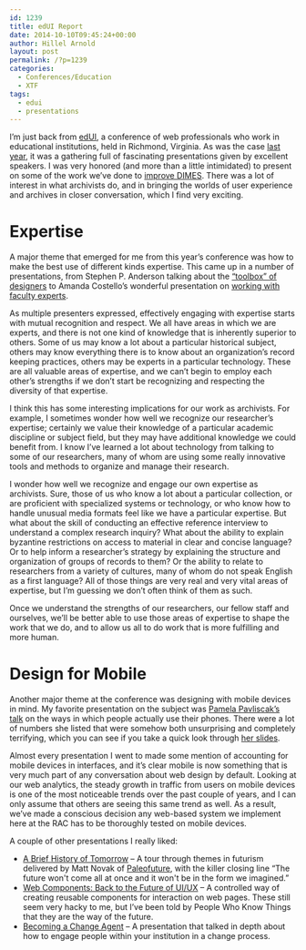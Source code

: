 ```yaml
---
id: 1239
title: edUI Report
date: 2014-10-10T09:45:24+00:00
author: Hillel Arnold
layout: post
permalink: /?p=1239
categories:
  - Conferences/Education
  - XTF
tags:
  - edui
  - presentations
---
```

I’m just back from [edUI](http://eduiconf.org/), a conference of web professionals who work in educational institutions, held in Richmond, Virginia. As was the case [last year](http://rockarch.org/programs/digital/bitsandbytes/?p=875), it was a gathering full of fascinating presentations given by excellent speakers. I was very honored (and more than a little intimidated) to present on some of the work we’ve done to [improve DIMES](http://hillelarnold.com/blog/2014/09/30/better-search-through-listening/). There was a lot of interest in what archivists do, and in bringing the worlds of user experience and archives in closer conversation, which I find very exciting.<!--more-->

# Expertise

A major theme that emerged for me from this year’s conference was how to make the best use of different kinds expertise. This came up in a number of presentations, from Stephen P. Anderson talking about the [“toolbox” of designers](http://eduiconf.org/sessions/edui_told/) to Amanda Costello’s wonderful presentation on [working with faculty experts](http://eduiconf.org/sessions/edui_faculty/).

As multiple presenters expressed, effectively engaging with expertise starts with mutual recognition and respect. We all have areas in which we are experts, and there is not one kind of knowledge that is inherently superior to others. Some of us may know a lot about a particular historical subject, others may know everything there is to know about an organization’s record keeping practices, others may be experts in a particular technology. These are all valuable areas of expertise, and we can’t begin to employ each other’s strengths if we don’t start be recognizing and respecting the diversity of that expertise.

I think this has some interesting implications for our work as archivists. For example, I sometimes wonder how well we recognize our researcher’s expertise; certainly we value their knowledge of a particular academic discipline or subject field, but they may have additional knowledge we could benefit from. I know I’ve learned a lot about technology from talking to some of our researchers, many of whom are using some really innovative tools and methods to organize and manage their research.

I wonder how well we recognize and engage our own expertise as archivists. Sure, those of us who know a lot about a particular collection, or are proficient with specialized systems or technology, or who know how to handle unusual media formats feel like we have a particular expertise. But what about the skill of conducting an effective reference interview to understand a complex research inquiry? What about the ability to explain byzantine restrictions on access to material in clear and concise language? Or to help inform a researcher’s strategy by explaining the structure and organization of groups of records to them? Or the ability to relate to researchers from a variety of cultures, many of whom do not speak English as a first language? All of those things are very real and very vital areas of expertise, but I’m guessing we don’t often think of them as such.

Once we understand the strengths of our researchers, our fellow staff and ourselves, we’ll be better able to use those areas of expertise to shape the work that we do, and to allow us all to do work that is more fulfilling and more human.

# Design for Mobile

Another major theme at the conference was designing with mobile devices in mind. My favorite presentation on the subject was [Pamela Pavliscak’s talk](http://eduiconf.org/sessions/edui_devices/) on the ways in which people actually use their phones. There were a lot of numbers she listed that were somehow both unsurprising and completely terrifying, which you can see if you take a quick look through [her slides](http://www.slideshare.net/PamelaPavliscak/left-to-their-own-devices-the-real-mobile-experience-38770720).

Almost every presentation I went to made some mention of accounting for mobile devices in interfaces, and it’s clear mobile is now something that is very much part of any conversation about web design by default. Looking at our web analytics, the steady growth in traffic from users on mobile devices is one of the most noticeable trends over the past couple of years, and I can only assume that others are seeing this same trend as well. As a result, we’ve made a conscious decision any web-based system we implement here at the RAC has to be thoroughly tested on mobile devices.

A couple of other presentations I really liked:

  * [A Brief History of Tomorrow](http://eduiconf.org/sessions/edui_tomorrow/) – A tour through themes in futurism delivered by Matt Novak of [Paleofuture](http://paleofuture.gizmodo.com/), with the killer closing line “The future won't come all at once and it won't be in the form we imagined.”
  * [Web Components: Back to the Future of UI/UX](http://eduiconf.org/sessions/edui_back2future/) – A controlled way of creating reusable components for interaction on web pages. These still seem very hacky to me, but I’ve been told by People Who Know Things that they are the way of the future.
  * [Becoming a Change Agent](http://eduiconf.org/sessions/edui_change/) – A presentation that talked in depth about how to engage people within your institution in a change process.

